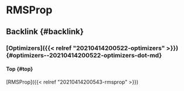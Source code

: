 # RMSProp


## Backlink {#backlink}


### [Optimizers]({{< relref "20210414200522-optimizers" >}}) {#optimizers--20210414200522-optimizers-dot-md}


#### Top {#top}

[RMSProp]({{< relref "20210414200543-rmsprop" >}})

